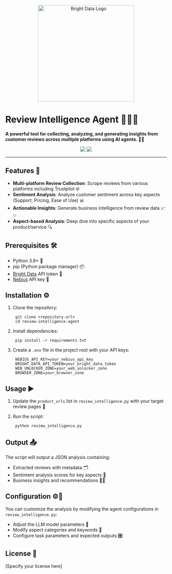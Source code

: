 <p align="center">
  <a href="https://brightdata.com/">
    <img src="https://mintlify.s3.us-west-1.amazonaws.com/brightdata/logo/light.svg" width="300" alt="Bright Data Logo">
  </a>
</p>

# Review Intelligence Agent 🕵️‍♂️✨

**A powerful tool for collecting, analyzing, and generating insights from customer reviews across multiple platforms using AI agents. 🤖💡**

<div align="center">
  <img src="https://img.shields.io/badge/python-3.8+-blue"/>
  <img src="https://img.shields.io/badge/License-MIT-blue"/>
</div>

---

## Features 🚀

- **Multi-platform Review Collection**: Scrape reviews from various platforms including Trustpilot 🌐
- **Sentiment Analysis**: Analyze customer sentiment across key aspects (Support, Pricing, Ease of Use) 📊
- **Actionable Insights**: Generate business intelligence from review data 📈✨
- **Aspect-based Analysis**: Deep dive into specific aspects of your product/service 🔍

## Prerequisites 🛠️

- Python 3.8+ 🐍
- pip (Python package manager) 📦
- [Bright Data](https://brightdata.com/) API token 🔑
- [Nebius](https://studio.nebius.com/) API key 🔑

## Installation ⚙️

1. Clone the repository:
    
        git clone <repository-url>
        cd review-intelligence-agent

2. Install dependencies:
    
        pip install -r requirements.txt

3. Create a `.env` file in the project root with your API keys:
    
        NEBIUS_API_KEY=your_nebius_api_key
        BRIGHT_DATA_API_TOKEN=your_bright_data_token
        WEB_UNLOCKER_ZONE=your_web_unlocker_zone
        BROWSER_ZONE=your_browser_zone

## Usage ▶️

1. Update the `product_urls` list in `review_intelligence.py` with your target review pages 📝
2. Run the script:
    
        python review_intelligence.py

## Output 📤

The script will output a JSON analysis containing:
- Extracted reviews with metadata 🗂️
- Sentiment analysis scores for key aspects 🎯
- Business insights and recommendations 🧠💡

## Configuration ⚙️📝

You can customize the analysis by modifying the agent configurations in `review_intelligence.py`:
- Adjust the LLM model parameters 🧩
- Modify aspect categories and keywords 📝
- Configure task parameters and expected outputs 🎛️

## License 📃

[Specify your license here]
